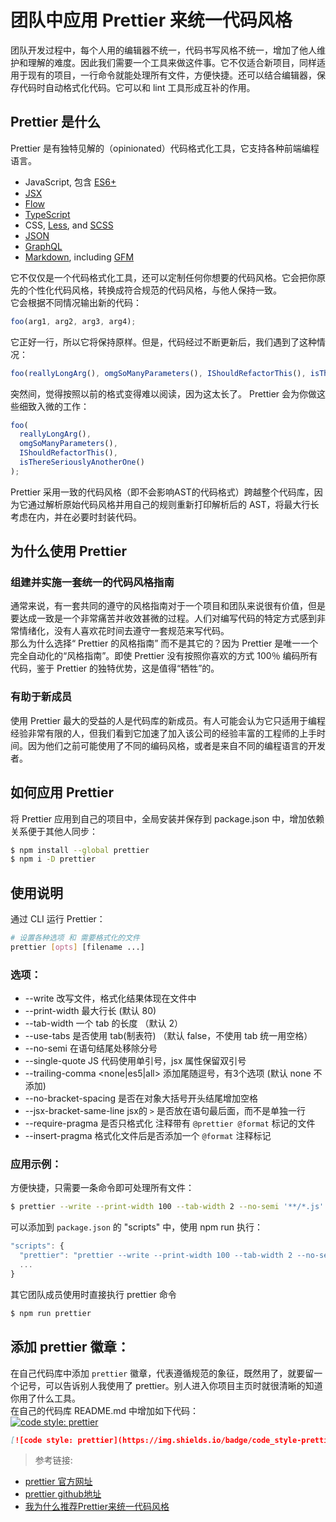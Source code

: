 # 团队中应用 Prettier 来统一代码风格
团队开发过程中，每个人用的编辑器不统一，代码书写风格不统一，增加了他人维护和理解的难度。因此我们需要一个工具来做这件事。它不仅适合新项目，同样适用于现有的项目，一行命令就能处理所有文件，方便快捷。还可以结合编辑器，保存代码时自动格式化代码。它可以和 lint 工具形成互补的作用。

## Prettier 是什么
Prettier 是有独特见解的（opinionated）代码格式化工具，它支持各种前端编程语言。
- JavaScript, 包含 [ES6+](https://github.com/tc39/proposals/blob/master/finished-proposals.md)
- [JSX](https://facebook.github.io/jsx/)
- [Flow](https://flow.org/)
- [TypeScript](https://www.typescriptlang.org/)
- CSS, [Less](http://lesscss.org/), and [SCSS](http://sass-lang.com/)
- [JSON](http://json.org/)
- [GraphQL](http://graphql.org/)
- [Markdown](http://commonmark.org/), including [GFM](https://github.github.com/gfm/)

它不仅仅是一个代码格式化工具，还可以定制任何你想要的代码风格。它会把你原先的个性化代码风格，转换成符合规范的代码风格，与他人保持一致。  
它会根据不同情况输出新的代码：
```js
foo(arg1, arg2, arg3, arg4);
```
它正好一行，所以它将保持原样。但是，代码经过不断更新后，我们遇到了这种情况：
```js
foo(reallyLongArg(), omgSoManyParameters(), IShouldRefactorThis(), isThereSeriouslyAnotherOne());
```
突然间，觉得按照以前的格式变得难以阅读，因为这太长了。 Prettier 会为你做这些细致入微的工作：
```js
foo(
  reallyLongArg(),
  omgSoManyParameters(),
  IShouldRefactorThis(),
  isThereSeriouslyAnotherOne()
);
```
Prettier 采用一致的代码风格（即不会影响AST的代码格式）跨越整个代码库，因为它通过解析原始代码风格并用自己的规则重新打印解析后的 AST，将最大行长考虑在内，并在必要时封装代码。

## 为什么使用 Prettier
### 组建并实施一套统一的代码风格指南
通常来说，有一套共同的遵守的风格指南对于一个项目和团队来说很有价值，但是要达成一致是一个非常痛苦并收效甚微的过程。人们对编写代码的特定方式感到非常情绪化，没有人喜欢花时间去遵守一套规范来写代码。  
那么为什么选择“ Prettier 的风格指南” 而不是其它的？因为 Prettier 是唯一一个完全自动化的“风格指南”。即使 Prettier 没有按照你喜欢的方式 100％ 编码所有代码，鉴于 Prettier 的独特优势，这是值得“牺牲”的。
### 有助于新成员
使用 Prettier 最大的受益的人是代码库的新成员。有人可能会认为它只适用于编程经验非常有限的人，但我们看到它加速了加入该公司的经验丰富的工程师的上手时间。因为他们之前可能使用了不同的编码风格，或者是来自不同的编程语言的开发者。

## 如何应用 Prettier
将 Prettier 应用到自己的项目中，全局安装并保存到 package.json 中，增加依赖关系便于其他人同步：
```sh
$ npm install --global prettier
$ npm i -D prettier
```
## 使用说明
通过 CLI 运行 Prettier：
```sh
# 设置各种选项 和 需要格式化的文件
prettier [opts] [filename ...]
```
### 选项：
* --write 改写文件，格式化结果体现在文件中
* --print-width 最大行长 (默认 80)
* --tab-width 一个 tab 的长度 （默认 2）
* --use-tabs 是否使用 tab(制表符) （默认 false，不使用 tab 统一用空格）
* --no-semi 在语句结尾处移除分号
* --single-quote JS 代码使用单引号，jsx 属性保留双引号
* --trailing-comma <none|es5|all> 添加尾随逗号，有3个选项 (默认 none 不添加)
* --no-bracket-spacing 是否在对象大括号开头结尾增加空格
* --jsx-bracket-same-line jsx的 `>` 是否放在语句最后面，而不是单独一行
* --require-pragma 是否只格式化 注释带有 `@prettier @format` 标记的文件
* --insert-pragma	格式化文件后是否添加一个 `@format` 注释标记

### 应用示例：
方便快捷，只需要一条命令即可处理所有文件：
```sh
$ prettier --write --print-width 100 --tab-width 2 --no-semi '**/*.js' '**/*.jsx'
```
可以添加到 `package.json` 的 "scripts" 中，使用 npm run 执行：
```js
"scripts": {
  "prettier": "prettier --write --print-width 100 --tab-width 2 --no-semi '**/*.js'",
  ...
}
```
其它团队成员使用时直接执行 prettier 命令
```sh
$ npm run prettier
```

## 添加 prettier 徽章：
在自己代码库中添加 `prettier` 徽章，代表遵循规范的象征，既然用了，就要留一个记号，可以告诉别人我使用了 prettier。别人进入你项目主页时就很清晰的知道你用了什么工具。  
在自己的代码库 README.md 中增加如下代码：  
[![code style: prettier](https://img.shields.io/badge/code_style-prettier-ff69b4.svg?style=flat-square)](https://github.com/prettier/prettier)
```md
[![code style: prettier](https://img.shields.io/badge/code_style-prettier-ff69b4.svg?style=flat-square)](https://github.com/prettier/prettier)
```

> 参考链接:
- [prettier 官方网址](https://prettier.io/)
- [prettier github地址](https://github.com/prettier/prettier)
- [我为什么推荐Prettier来统一代码风格](https://kiwenlau.com/2017/10/23/format-code-use-Prettier/)
